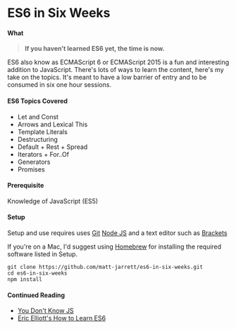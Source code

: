 # ES6 in Six Weeks

#### What

> **If you haven’t learned ES6 yet, the time is now.**

ES6 also know as ECMAScript 6 or ECMAScript 2015 is a fun and interesting addition to JavaScript. There's lots of ways to learn the content, here's my take on the topics. It's meant to have a low barrier of entry and to be consumed in six one hour sessions.

#### ES6 Topics Covered
- Let and Const
- Arrows and Lexical This
- Template Literals
- Destructuring
- Default + Rest + Spread
- Iterators + For..Of
- Generators
- Promises

#### Prerequisite
Knowledge of JavaScript (ES5)

#### Setup
Setup and use requires uses
[Git](https://git-scm.com/)
[Node JS](https://nodejs.org/en/)
and a text editor such as
[Brackets](http://brackets.io/)

If you're on a Mac, I'd suggest using
[Homebrew](https://brew.sh/) for installing the
required software listed in Setup.
```
git clone https://github.com/matt-jarrett/es6-in-six-weeks.git
cd es6-in-six-weeks
npm install
```

#### Continued Reading
- [You Don't Know JS](https://github.com/getify/You-Dont-Know-JS)
- [Eric Elliott's How to Learn ES6](https://medium.com/javascript-scene/how-to-learn-es6-47d9a1ac2620)
